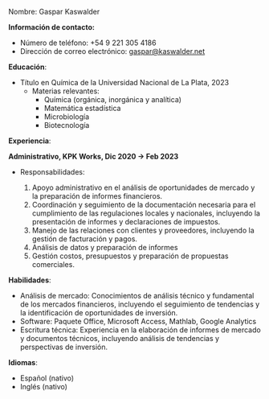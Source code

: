 Nombre: Gaspar Kaswalder

**Información de contacto:**

- Número de teléfono: +54 9 221 305 4186
- Dirección de correo electrónico: [gaspar@kaswalder.net](mailto:gaspar@kaswalder.net)

**Educación**:

- Título en Química de la Universidad Nacional de La Plata, 2023
    - Materias relevantes:
        - Química (orgánica, inorgánica y analítica)
        - Matemática estadística
        - Microbiología
        - Biotecnología

**Experiencia**:

**Administrativo, KPK Works, Dic 2020 → Feb 2023**

- Responsabilidades:

	1. Apoyo administrativo en el análisis de oportunidades de mercado y la preparación de informes financieros.
	2. Coordinación y seguimiento de la documentación necesaria para el cumplimiento de las regulaciones locales y nacionales, incluyendo la presentación de informes y declaraciones de impuestos.
	3. Manejo de las relaciones con clientes y proveedores, incluyendo la gestión de facturación y pagos.
	4. Análisis de datos y preparación de informes
	5. Gestión costos, presupuestos y preparación de propuestas comerciales.

**Habilidades**:

- Análisis de mercado: Conocimientos de análisis técnico y fundamental de los mercados financieros, incluyendo el seguimiento de tendencias y la identificación de oportunidades de inversión.
- Software: Paquete Office, Microsoft Access, Mathlab, Google Analytics
- Escritura técnica: Experiencia en la elaboración de informes de mercado y documentos técnicos, incluyendo análisis de tendencias y perspectivas de inversión.

**Idiomas**:

- Español (nativo)
- Inglés (nativo)
